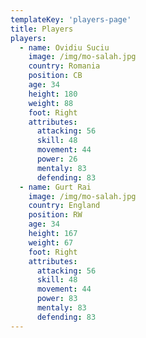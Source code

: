 ```yaml
---
templateKey: 'players-page'
title: Players
players:
  - name: Ovidiu Suciu
    image: /img/mo-salah.jpg
    country: Romania
    position: CB
    age: 34
    height: 180
    weight: 88
    foot: Right
    attributes:
      attacking: 56
      skill: 48
      movement: 44
      power: 26
      mentaly: 83
      defending: 83
  - name: Gurt Rai
    image: /img/mo-salah.jpg
    country: England
    position: RW
    age: 34
    height: 167
    weight: 67
    foot: Right
    attributes:
      attacking: 56
      skill: 48
      movement: 44
      power: 83
      mentaly: 83
      defending: 83
---
```


